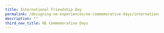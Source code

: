 ```yaml
---
title: International Friendship Day
permalink: /designing-ne-experiences/ne-commemorative-days/international-friendship-day/
description: ""
third_nav_title: NE Commemorative Days
---
```

